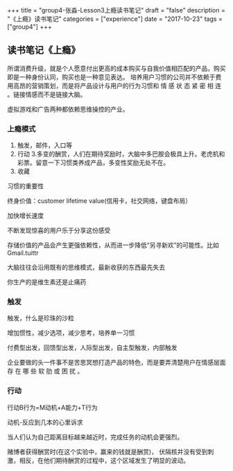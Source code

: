 +++
title = "group4-张淼-Lesson3上瘾读书笔记"
draft = "false"
description = "《上瘾》读书笔记"
categories = ["experience"]
date = "2017-10-23"
tags =["group4"]
+++

## 读书笔记《上瘾》
所谓消费升级，就是个人愿意付出更高的成本购买与自我价值相匹配的产品，购买即是一种身份认同，购买也是一种意见表达。
培养用户习惯的公司并不依赖于费用高昂的营销策划，而是将产品设计与用户的行为习惯和 情 感 状 态 紧 密 相 连 。链接情感而不是链接大脑。

虚拟游戏和广告两种都依赖思维操控的产业。

### 上瘾模式
1. 触发，邮件，入口等
2. 行动
3.多变的酬赏，人们在期待奖励时，大脑中多巴胺会极具上升。老虎机和彩票。留意一下习惯类养成产品，多变性奖励无处不在。
4. 收藏

习惯的重要性

终身价值：customer lifetime value(信用卡，社交网络，键盘布局）

加快增长速度

不断发现惊喜的用户乐于分享这份感受

存储价值的产品会产生更强依赖性，从而进一步降低“另寻新欢”的可能性。比如Gmail.tuittr

大脑往往会沿用既有的思维模式，最新收获的东西最先失去

你生产的是维生素还是止痛药

### 触发
触发，什么是珍珠的沙粒

增加惯性，减少选项，减少思考，培养单一习惯

付费型出发，回馈型出发，人际型出发，自主型触发，内部触发

企业要做的头一件事不是苦思冥想打造产品的特色，而是要弄清楚用户在情感层面存 在 哪 些 软 肋 或 困 扰 。

### 行动
行动B行为=M动机+A能力+T行为

动机-反应到几本的心里诉求

当人们认为自己距离目标越来越近时，完成任务的动机会更强烈。

赌博者获得酬赏时(在这个实验中，赢来的钱就是酬赏)， 伏隔核并没有受到刺激，相反，在他们期待酬赏的过程中，这个区域发生了明显的波动。
